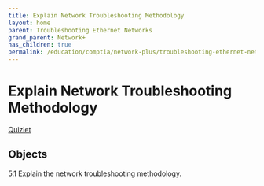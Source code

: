 ```yaml
---
title: Explain Network Troubleshooting Methodology
layout: home
parent: Troubleshooting Ethernet Networks
grand_parent: Network+
has_children: true
permalink: /education/comptia/network-plus/troubleshooting-ethernet-networks/explain-network-troubleshooting-methodology/
---
```


# Explain Network Troubleshooting Methodology

[Quizlet](https://quizlet.com/933241367/comptia-network-explain-network-troubleshooting-methodology-flash-cards/?i=3896f3&x=1qqt)

## Objects

5.1 Explain the network troubleshooting methodology.



